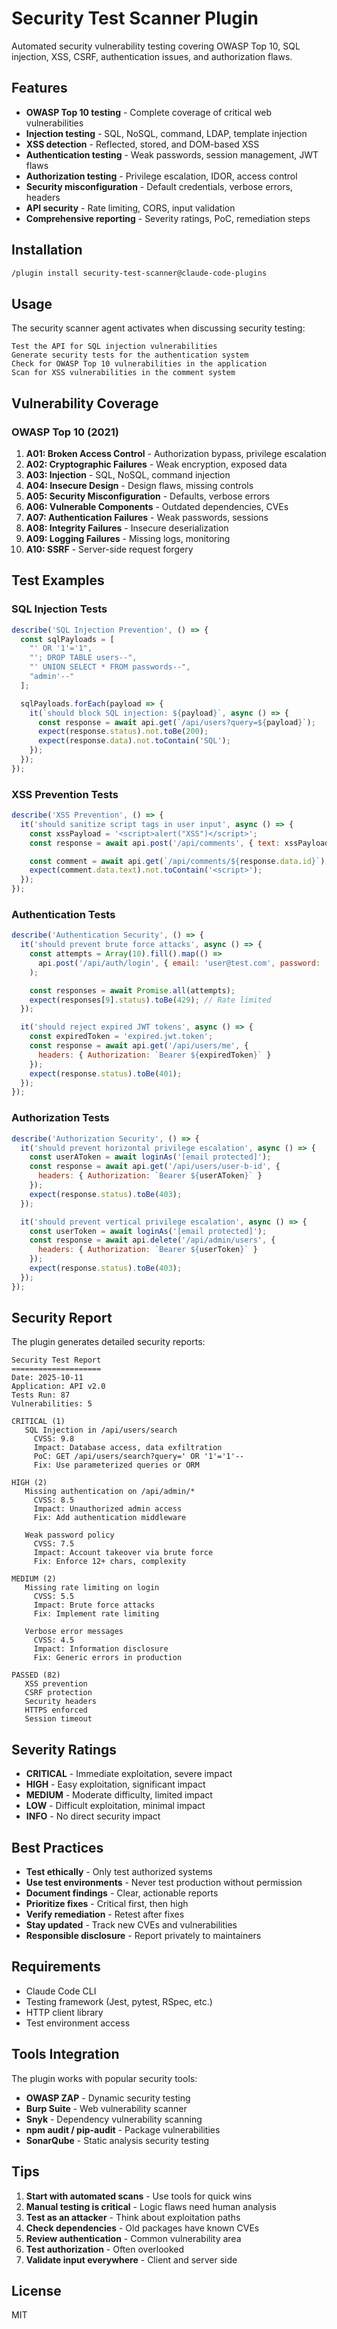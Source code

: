# Security Test Scanner Plugin

Automated security vulnerability testing covering OWASP Top 10, SQL injection, XSS, CSRF, authentication issues, and authorization flaws.

## Features

- **OWASP Top 10 testing** - Complete coverage of critical web vulnerabilities
- **Injection testing** - SQL, NoSQL, command, LDAP, template injection
- **XSS detection** - Reflected, stored, and DOM-based XSS
- **Authentication testing** - Weak passwords, session management, JWT flaws
- **Authorization testing** - Privilege escalation, IDOR, access control
- **Security misconfiguration** - Default credentials, verbose errors, headers
- **API security** - Rate limiting, CORS, input validation
- **Comprehensive reporting** - Severity ratings, PoC, remediation steps

## Installation

```bash
/plugin install security-test-scanner@claude-code-plugins
```

## Usage

The security scanner agent activates when discussing security testing:

```
Test the API for SQL injection vulnerabilities
Generate security tests for the authentication system
Check for OWASP Top 10 vulnerabilities in the application
Scan for XSS vulnerabilities in the comment system
```

## Vulnerability Coverage

### OWASP Top 10 (2021)

1. **A01: Broken Access Control** - Authorization bypass, privilege escalation
2. **A02: Cryptographic Failures** - Weak encryption, exposed data
3. **A03: Injection** - SQL, NoSQL, command injection
4. **A04: Insecure Design** - Design flaws, missing controls
5. **A05: Security Misconfiguration** - Defaults, verbose errors
6. **A06: Vulnerable Components** - Outdated dependencies, CVEs
7. **A07: Authentication Failures** - Weak passwords, sessions
8. **A08: Integrity Failures** - Insecure deserialization
9. **A09: Logging Failures** - Missing logs, monitoring
10. **A10: SSRF** - Server-side request forgery

## Test Examples

### SQL Injection Tests

```javascript
describe('SQL Injection Prevention', () => {
  const sqlPayloads = [
    "' OR '1'='1",
    "'; DROP TABLE users--",
    "' UNION SELECT * FROM passwords--",
    "admin'--"
  ];

  sqlPayloads.forEach(payload => {
    it(`should block SQL injection: ${payload}`, async () => {
      const response = await api.get(`/api/users?query=${payload}`);
      expect(response.status).not.toBe(200);
      expect(response.data).not.toContain('SQL');
    });
  });
});
```

### XSS Prevention Tests

```javascript
describe('XSS Prevention', () => {
  it('should sanitize script tags in user input', async () => {
    const xssPayload = '<script>alert("XSS")</script>';
    const response = await api.post('/api/comments', { text: xssPayload });

    const comment = await api.get(`/api/comments/${response.data.id}`);
    expect(comment.data.text).not.toContain('<script>');
  });
});
```

### Authentication Tests

```javascript
describe('Authentication Security', () => {
  it('should prevent brute force attacks', async () => {
    const attempts = Array(10).fill().map(() =>
      api.post('/api/auth/login', { email: 'user@test.com', password: 'wrong' })
    );

    const responses = await Promise.all(attempts);
    expect(responses[9].status).toBe(429); // Rate limited
  });

  it('should reject expired JWT tokens', async () => {
    const expiredToken = 'expired.jwt.token';
    const response = await api.get('/api/users/me', {
      headers: { Authorization: `Bearer ${expiredToken}` }
    });
    expect(response.status).toBe(401);
  });
});
```

### Authorization Tests

```javascript
describe('Authorization Security', () => {
  it('should prevent horizontal privilege escalation', async () => {
    const userAToken = await loginAs('[email protected]');
    const response = await api.get('/api/users/user-b-id', {
      headers: { Authorization: `Bearer ${userAToken}` }
    });
    expect(response.status).toBe(403);
  });

  it('should prevent vertical privilege escalation', async () => {
    const userToken = await loginAs('[email protected]');
    const response = await api.delete('/api/admin/users', {
      headers: { Authorization: `Bearer ${userToken}` }
    });
    expect(response.status).toBe(403);
  });
});
```

## Security Report

The plugin generates detailed security reports:

```
Security Test Report
====================
Date: 2025-10-11
Application: API v2.0
Tests Run: 87
Vulnerabilities: 5

CRITICAL (1)
   SQL Injection in /api/users/search
     CVSS: 9.8
     Impact: Database access, data exfiltration
     PoC: GET /api/users/search?query=' OR '1'='1'--
     Fix: Use parameterized queries or ORM

HIGH (2)
  ️ Missing authentication on /api/admin/*
     CVSS: 8.5
     Impact: Unauthorized admin access
     Fix: Add authentication middleware

  ️ Weak password policy
     CVSS: 7.5
     Impact: Account takeover via brute force
     Fix: Enforce 12+ chars, complexity

MEDIUM (2)
  ️ Missing rate limiting on login
     CVSS: 5.5
     Impact: Brute force attacks
     Fix: Implement rate limiting

  ️ Verbose error messages
     CVSS: 4.5
     Impact: Information disclosure
     Fix: Generic errors in production

PASSED (82)
   XSS prevention
   CSRF protection
   Security headers
   HTTPS enforced
   Session timeout
```

## Severity Ratings

- **CRITICAL** - Immediate exploitation, severe impact
- **HIGH** - Easy exploitation, significant impact
- **MEDIUM** - Moderate difficulty, limited impact
- **LOW** - Difficult exploitation, minimal impact
- **INFO** - No direct security impact

## Best Practices

- **Test ethically** - Only test authorized systems
- **Use test environments** - Never test production without permission
- **Document findings** - Clear, actionable reports
- **Prioritize fixes** - Critical first, then high
- **Verify remediation** - Retest after fixes
- **Stay updated** - Track new CVEs and vulnerabilities
- **Responsible disclosure** - Report privately to maintainers

## Requirements

- Claude Code CLI
- Testing framework (Jest, pytest, RSpec, etc.)
- HTTP client library
- Test environment access

## Tools Integration

The plugin works with popular security tools:

- **OWASP ZAP** - Dynamic security testing
- **Burp Suite** - Web vulnerability scanner
- **Snyk** - Dependency vulnerability scanning
- **npm audit / pip-audit** - Package vulnerabilities
- **SonarQube** - Static analysis security testing

## Tips

1. **Start with automated scans** - Use tools for quick wins
2. **Manual testing is critical** - Logic flaws need human analysis
3. **Test as an attacker** - Think about exploitation paths
4. **Check dependencies** - Old packages have known CVEs
5. **Review authentication** - Common vulnerability area
6. **Test authorization** - Often overlooked
7. **Validate input everywhere** - Client and server side

## License

MIT

